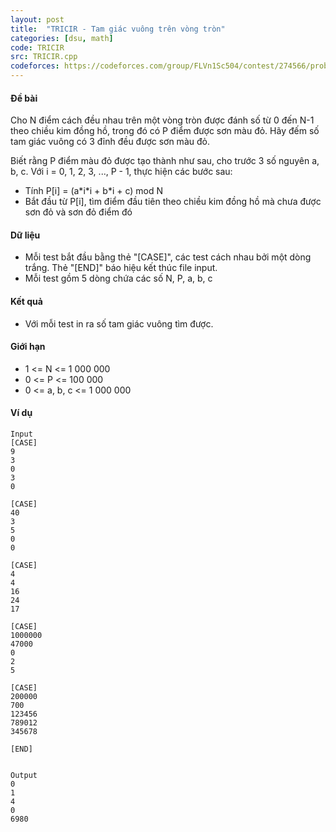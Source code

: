 ```yaml
---
layout: post
title:  "TRICIR - Tam giác vuông trên vòng tròn"
categories: [dsu, math]
code: TRICIR
src: TRICIR.cpp
codeforces: https://codeforces.com/group/FLVn1Sc504/contest/274566/problem/V
---
```



#### Đề bài

Cho N điểm cách đều nhau trên một vòng tròn được đánh số từ 0 đến N-1 theo chiều kim đồng hồ, trong đó có P điểm được sơn màu đỏ. Hãy đếm số tam giác vuông có 3 đỉnh đều được sơn màu đỏ.

Biết rằng P điểm màu đỏ được tạo thành như sau, cho trước 3 số nguyên a, b, c. Với i = 0, 1, 2, 3, ..., P - 1, thực hiện các bước sau:

+ Tính P[i] = (a\*i\*i + b\*i + c) mod N
+ Bắt đầu từ P[i], tìm điểm đầu tiên theo chiều kim đồng hồ mà chưa được sơn đỏ và sơn đỏ điểm đó

#### Dữ liệu

+ Mỗi test bắt đầu bằng thẻ "[CASE]", các test cách nhau bởi một dòng trắng. Thẻ "[END]" báo hiệu kết thúc file input.
+ Mỗi test gồm 5 dòng chứa các số N, P, a, b, c

#### Kết quả

+ Với mỗi test in ra số tam giác vuông tìm được.

#### Giới hạn

+ 1 <= N <= 1 000 000
+ 0 <= P <= 100 000
+ 0 <= a, b, c <= 1 000 000

#### Ví dụ

```
Input
[CASE]
9
3
0
3
0

[CASE]
40
3
5
0
0

[CASE]
4
4
16
24
17
    	
[CASE]
1000000
47000
0
2
5

[CASE]
200000
700
123456
789012
345678

[END]


Output
0
1
4
0
6980
```

<!--more-->

